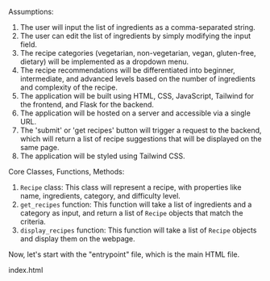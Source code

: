 Assumptions:

1. The user will input the list of ingredients as a comma-separated string.
2. The user can edit the list of ingredients by simply modifying the input field.
3. The recipe categories (vegetarian, non-vegetarian, vegan, gluten-free, dietary) will be implemented as a dropdown menu.
4. The recipe recommendations will be differentiated into beginner, intermediate, and advanced levels based on the number of ingredients and complexity of the recipe.
5. The application will be built using HTML, CSS, JavaScript, Tailwind for the frontend, and Flask for the backend.
6. The application will be hosted on a server and accessible via a single URL.
7. The 'submit' or 'get recipes' button will trigger a request to the backend, which will return a list of recipe suggestions that will be displayed on the same page.
8. The application will be styled using Tailwind CSS.

Core Classes, Functions, Methods:

1. `Recipe` class: This class will represent a recipe, with properties like name, ingredients, category, and difficulty level.
2. `get_recipes` function: This function will take a list of ingredients and a category as input, and return a list of `Recipe` objects that match the criteria.
3. `display_recipes` function: This function will take a list of `Recipe` objects and display them on the webpage.

Now, let's start with the "entrypoint" file, which is the main HTML file.

index.html
